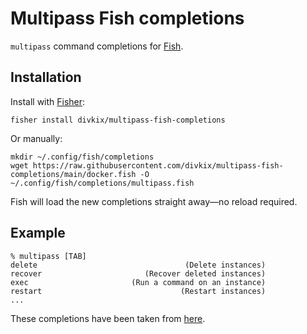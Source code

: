 # Multipass Fish completions

`multipass` command completions for [Fish](https://fishshell.com/).

## Installation

Install with [Fisher](https://github.com/jorgebucaran/fisher):

```console
fisher install divkix/multipass-fish-completions
```

Or manually:

```console
mkdir ~/.config/fish/completions
wget https://raw.githubusercontent.com/divkix/multipass-fish-completions/main/docker.fish -O ~/.config/fish/completions/multipass.fish
```

Fish will load the new completions straight away—no reload required.

## Example

```console
% multipass [TAB]
delete                                 (Delete instances)
recover                       (Recover deleted instances)
exec                       (Run a command on an instance)
restart                               (Restart instances)
...
```

These completions have been taken from [here](https://gist.github.com/linux-china/3e1a7ce99393382ad8fe575af19c8f07).
